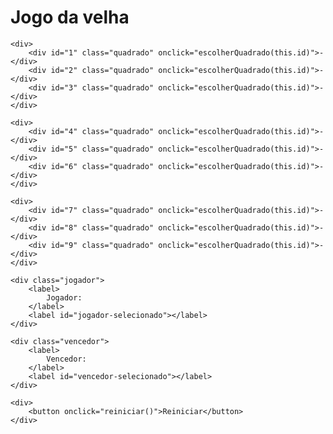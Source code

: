 <!DOCTYPE html>

<html lang="pt-br">

<head>
    <title>
        Jogo da velha
    </title>
    <meta charset="UTF-8">
    <link rel="stylesheet" href="estilo.css">
</head>

<body>
    <h1>
        Jogo da velha
    </h1>

    <div>
        <div id="1" class="quadrado" onclick="escolherQuadrado(this.id)">-</div>
        <div id="2" class="quadrado" onclick="escolherQuadrado(this.id)">-</div>
        <div id="3" class="quadrado" onclick="escolherQuadrado(this.id)">-</div>
    </div>

    <div>
        <div id="4" class="quadrado" onclick="escolherQuadrado(this.id)">-</div>
        <div id="5" class="quadrado" onclick="escolherQuadrado(this.id)">-</div>
        <div id="6" class="quadrado" onclick="escolherQuadrado(this.id)">-</div>
    </div>
    
    <div>
        <div id="7" class="quadrado" onclick="escolherQuadrado(this.id)">-</div>
        <div id="8" class="quadrado" onclick="escolherQuadrado(this.id)">-</div>
        <div id="9" class="quadrado" onclick="escolherQuadrado(this.id)">-</div>
    </div>

    <div class="jogador">
        <label>
            Jogador:
        </label>
        <label id="jogador-selecionado"></label>
    </div>
    
    <div class="vencedor">
        <label>
            Vencedor:
        </label>
        <label id="vencedor-selecionado"></label>
    </div>

    <div>
        <button onclick="reiniciar()">Reiniciar</button>
    </div>

</body>

<script src="velha.js"></script>

</html>
